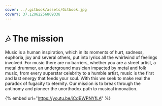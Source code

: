 ```yaml
---
cover: ../.gitbook/assets/Gitbook.jpg
coverY: 37.12062256809338
---
```


# 🎶 The mission

Music is a human inspiration, which in its moments of hurt, sadness, euphoria, joy and several others, put into lyrics all the whirlwind of feelings involved. For music there are no barriers, whether you are a street artist, a metal drummer, an underground musician impacted by metal and folk music, from every superstar celebrity to a humble artist, music is the first and last energy that feeds your soul. With this we seek to make real the paradox of fugacity to eternity. Our mission is to break through the antinomy and pioneer the unorthodox path to musical innovation.

{% embed url="https://youtu.be/iCdBWPNYfLA" %}

